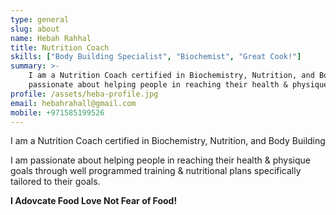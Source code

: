 ```yaml
---
type: general
slug: about
name: Hebah Rahhal
title: Nutrition Coach
skills: ["Body Building Specialist", "Biochemist", "Great Cook!"]
summary: >-
    I am a Nutrition Coach certified in Biochemistry, Nutrition, and Body Building. I am
    passionate about helping people in reaching their health & physique goals through well programmed training & nutritional plans specifically tailored to their goals.
profile: /assets/heba-profile.jpg
email: hebahrahall@gmail.com
mobile: +971585199526
---
```

<p>I am a Nutrition Coach certified in Biochemistry, Nutrition, and Body Building</p><p>I am passionate about helping people in reaching their health & physique goals through well programmed training & nutritional plans specifically tailored to their goals.</p><p><strong>I Adovcate Food Love Not Fear of Food!</strong></p>